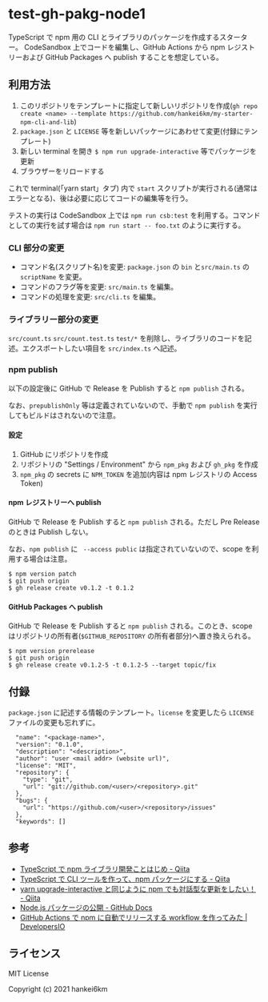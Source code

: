 # test-gh-pakg-node1


TypeScript で npm 用の CLI とライブラリのパッケージを作成するスターター。
CodeSandbox 上でコードを編集し、GitHub Actions から npm レジストリーおよび GitHub Packages へ publish することを想定している。

## 利用方法

1. このリポジトリをテンプレートに指定して新しいリポジトリを作成(`gh repo create <name> --template https://github.com/hankei6km/my-starter-npm-cli-and-lib`)
1. `package.json` と `LICENSE` 等を新しいパッケージにあわせて変更(付録にテンプレート)
1. 新しい terminal を開き `$ npm run upgrade-interactive` 等でパッケージを更新
1. ブラウザーをリロードする

これで terminal(「yarn start」タブ) 内で `start` スクリプトが実行される(通常はエラーとなる)、後は必要に応じてコードの編集等を行う。

テストの実行は CodeSandbox 上では `npm run csb:test` を利用する。コマンドとしての実行を試す場合は `npm run start -- foo.txt` のように実行する。

### CLI 部分の変更

- コマンド名(スクリプト名)を変更: `package.json` の `bin` と`src/main.ts` の `scriptName` を変更。
- コマンドのフラグ等を変更: `src/main.ts` を編集。
- コマンドの処理を変更: `src/cli.ts` を編集。

### ライブラリー部分の変更

`src/count.ts` `src/count.test.ts` `test/*` を削除し、ライブラリのコードを記述。エクスポートしたい項目を `src/index.ts` へ記述。

### npm publish

以下の設定後に GitHub で Release を Publish すると `npm publish` される。

なお、`prepublishOnly` 等は定義されていないので、手動で `npm publish` を実行してもビルドはされないので注意。

#### 設定

1. GitHub にリポジトリを作成
1. リポジトリの "Settings / Environment" から `npm_pkg` および `gh_pkg` を作成
1. `npm_pkg` の secrets に `NPM_TOKEN` を追加(内容は npm レジストリの Access Token)

#### npm レジストリーへ publish

GitHub で Release を Publish すると `npm publish` される。ただし Pre Release のときは Publish しない。

なお、`npm publish` に ` --access public` は指定されていないので、scope を利用する場合は注意。

```console
$ npm version patch
$ git push origin
$ gh release create v0.1.2 -t 0.1.2
```

#### GitHub Packages へ publish

GitHub で Release を Publish すると `npm publish` される。このとき、scope はリポジトリの所有者(`$GITHUB_REPOSITORY` の所有者部分)へ置き換えられる。

```console
$ npm version prerelease
$ git push origin
$ gh release create v0.1.2-5 -t 0.1.2-5 --target topic/fix
```

## 付録

`package.json` に記述する情報のテンプレート。`license` を変更したら `LICENSE` ファイルの変更も忘れずに。

```
  "name": "<package-name>",
  "version": "0.1.0",
  "description": "<description>",
  "author": "user <mail addr> (website url)",
  "license": "MIT",
  "repository": {
    "type": "git",
    "url": "git://github.com/<user>/<repository>.git"
  },
  "bugs": {
    "url": "https://github.com/<user>/<repository>/issues"
  },
  "keywords": []
```

## 参考

- [TypeScript で npm ライブラリ開発ことはじめ - Qiita](https://qiita.com/saltyshiomix/items/d889ba79978dadba63fd)
- [TypeScript で CLI ツールを作って、npm パッケージにする - Qiita](https://qiita.com/suzuki_sh/items/f3349efbfe1bdfc0c634)
- [yarn upgrade-interactive と同じように npm でも対話型な更新をしたい！ - Qiita](https://qiita.com/kotarella1110/items/08afeb61d493829711eb)
- [Node.js パッケージの公開 - GitHub Docs](https://docs.github.com/ja/actions/guides/publishing-nodejs-packages)
- [GitHub Actions で npm に自動でリリースする workflow を作ってみた | DevelopersIO](https://dev.classmethod.jp/articles/github-actions-npm-automatic-release/)

## ライセンス

MIT License

Copyright (c) 2021 hankei6km

